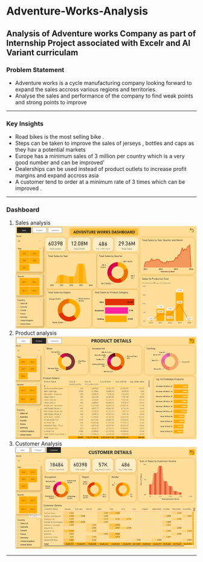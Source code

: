 # Adventure-Works-Analysis
Analysis of Adventure works Company as part of Internship Project associated with Excelr and AI Variant curriculam 
--------------------------------------------------------------------------------------------------------------------------------
### Problem Statement 
+ Adventure works is a cycle manufacturing company looking forward to expand the sales accross various regions and territories.
+ Analyse the sales and performance of the company to find weak points and strong points to improve
--------------------------------------------------------------------------------------------------------------------------------
### Key Insights 
- Road bikes is the most selling bike .
- Steps can be taken to improve the sales of jerseys , bottles and caps as they hav a potential markets
- Europe has a minimum sales of 3 million per country which is a very good number and can be improved'
- Dealerships can be used instead of product outlets to increase profit margins and expand accross asia
- A customer tend to order at a minimum rate of 3 times which can be improved .
-------------------------------------------------------------------------------------------------------------------------------
### Dashboard 
1. Sales analysis
![1](https://github.com/prati1201/Adventure-Works-Analysis/blob/main/Adw-1.png)
2. Product analysis
![2](https://github.com/prati1201/Adventure-Works-Analysis/blob/main/Adw%20-2.png)
3. Customer Analysis
![1](https://github.com/prati1201/Adventure-Works-Analysis/blob/main/Adw-3.png)
    
-------------------------------------------------------------------------------------------------------------------------------
